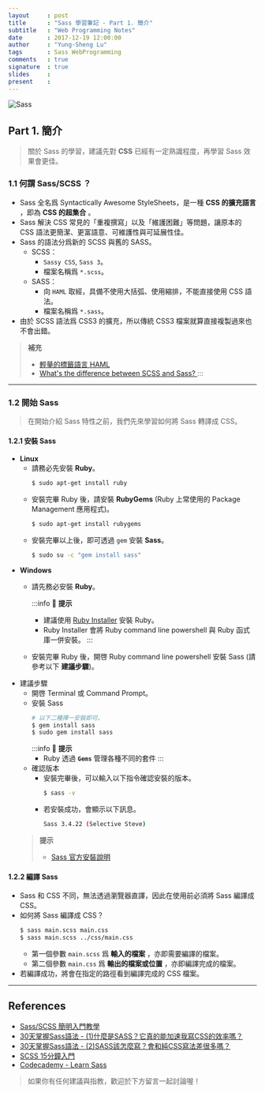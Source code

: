 ```yaml
---
layout     : post
title      : "Sass 學習筆記 - Part 1. 簡介"
subtitle   : "Web Programming Notes"
date       : 2017-12-19 12:00:00
author     : "Yung-Sheng Lu"
tags       : Sass WebProgramming
comments   : true
signature  : true
slides     : 
present    : 
---
```


![Sass](https://i.imgur.com/7vx71Hx.png)

## **Part 1. 簡介**

> 關於 Sass 的學習，建議先對 **CSS** 已經有一定熟識程度，再學習 Sass 效果會更佳。

### **1.1 何謂 Sass/SCSS ？**

* Sass 全名爲 Syntactically Awesome StyleSheets，是一種 **CSS 的擴充語言** ，即為 **CSS 的超集合** 。
* Sass 解決 CSS 常見的「重複撰寫」以及「維護困難」等問題，讓原本的 CSS 語法更簡潔、更富語意、可維護性與可延展性佳。 
* Sass 的語法分爲新的 SCSS 與舊的 SASS。
    * SCSS：
        * `Sassy CSS`, `Sass 3`。
        * 檔案名稱爲 `*.scss`。
    * SASS：
        * 向 `HAML` 取經，具備不使用大括弧、使用縮排，不能直接使用 CSS 語法。
        * 檔案名稱爲 `*.sass`。
* 由於 SCSS 語法爲 CSS3 的擴充，所以傳統 CSS3 檔案就算直接複製過來也不會出錯。

> **補充**
> * [輕量的標籤語言 HAML](http://ithelp.ithome.com.tw/articles/10128441)
> * [What's the difference between SCSS and Sass?
](http://stackoverflow.com/questions/5654447/whats-the-difference-between-scss-and-sass)
:::

---

### **1.2 開始 Sass**

> 在開始介紹 Sass 特性之前，我們先來學習如何將 Sass 轉譯成 CSS。

#### **1.2.1 安裝 Sass**

* **Linux**
    * 請務必先安裝 **Ruby**。
        ```bash
        $ sudo apt-get install ruby
        ```
    * 安裝完畢 Ruby 後，請安裝 **RubyGems** (Ruby 上常使用的 Package Management 應用程式)。
        ```bash
        $ sudo apt-get install rubygems
        ```
    * 安裝完畢以上後，即可透過 `gem` 安裝 **Sass**。
        ```bash
        $ sudo su -c "gem install sass"
        ```
* **Windows**
    * 請先務必安裝 **Ruby**。

        :::info 
        :mega: **提示**
        * 建議使用 [Ruby Installer](http://rubyinstaller.org/) 安裝 Ruby。
        * Ruby Installer 會將 Ruby command line powershell 與 Ruby 函式庫一併安裝。
        :::

    * 安裝完畢 Ruby 後，開啓 Ruby command line powershell 安裝 Sass (請參考以下 **建議步驟**)。
* 建議步驟
    * 開啓 Terminal 或 Command Prompt。 
    * 安裝 Sass
        ```bash
        # 以下二種擇一安裝即可。
        $ gem install sass
        $ sudo gem install sass
        ```
        :::info
        :mega: **提示**
        * Ruby 透過 **`Gems`** 管理各種不同的套件
        :::
    * 確認版本
        * 安裝完畢後，可以輸入以下指令確認安裝的版本。
            ```bash
            $ sass -v
            ```
        * 若安裝成功，會顯示以下訊息。
            ```bash
            Sass 3.4.22 (Selective Steve)
            ```
    > **提示**
    > * [Sass 官方安裝說明](http://sass-lang.com/install)
            
#### **1.2.2 編譯 Sass**

* Sass 和 CSS 不同，無法透過瀏覽器直譯，因此在使用前必須將 Sass 編譯成 CSS。
* 如何將 Sass 編譯成 CSS？
    ```bash
    $ sass main.scss main.css
    $ sass main.scss ../css/main.css
    ```
    * 第一個參數 `main.scss` 爲 **輸入的檔案** ，亦即需要編譯的檔案。
    * 第二個參數 `main.css` 爲 **輸出的檔案或位置** ，亦即編譯完成的檔案。
* 若編譯成功，將會在指定的路徑看到編譯完成的 CSS 檔案。

---

## References

* [Sass/SCSS 簡明入門教學](http://blog.kdchang.cc/2016/10/11/sass-scss-tutorial-introduction/)
* [30天掌握Sass語法 - (1)什麼是SASS？它真的能加速我寫CSS的效率嗎？](https://ithelp.ithome.com.tw/articles/10126703)
* [30天掌握Sass語法 - (2)SASS該怎麼寫？會和純CSS寫法差很多嗎？](https://ithelp.ithome.com.tw/articles/10126905)
* [SCSS 15分鐘入門](http://eddychang.me/blog/others/91-scss-15-mins.html)
* [Codecademy - Learn Sass](https://www.codecademy.com/learn/learn-sass)

> 如果你有任何建議與指教，歡迎於下方留言一起討論喔！